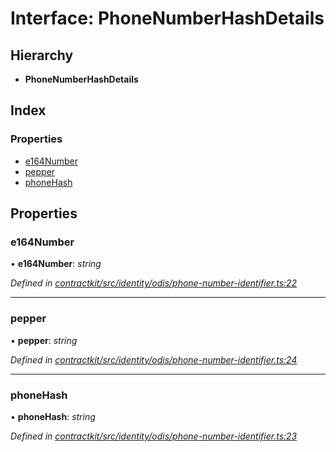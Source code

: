# Interface: PhoneNumberHashDetails

## Hierarchy

* **PhoneNumberHashDetails**

## Index

### Properties

* [e164Number](_identity_odis_phone_number_identifier_.phonenumberhashdetails.md#e164number)
* [pepper](_identity_odis_phone_number_identifier_.phonenumberhashdetails.md#pepper)
* [phoneHash](_identity_odis_phone_number_identifier_.phonenumberhashdetails.md#phonehash)

## Properties

###  e164Number

• **e164Number**: *string*

*Defined in [contractkit/src/identity/odis/phone-number-identifier.ts:22](https://github.com/celo-org/celo-monorepo/blob/master/packages/contractkit/src/identity/odis/phone-number-identifier.ts#L22)*

___

###  pepper

• **pepper**: *string*

*Defined in [contractkit/src/identity/odis/phone-number-identifier.ts:24](https://github.com/celo-org/celo-monorepo/blob/master/packages/contractkit/src/identity/odis/phone-number-identifier.ts#L24)*

___

###  phoneHash

• **phoneHash**: *string*

*Defined in [contractkit/src/identity/odis/phone-number-identifier.ts:23](https://github.com/celo-org/celo-monorepo/blob/master/packages/contractkit/src/identity/odis/phone-number-identifier.ts#L23)*
